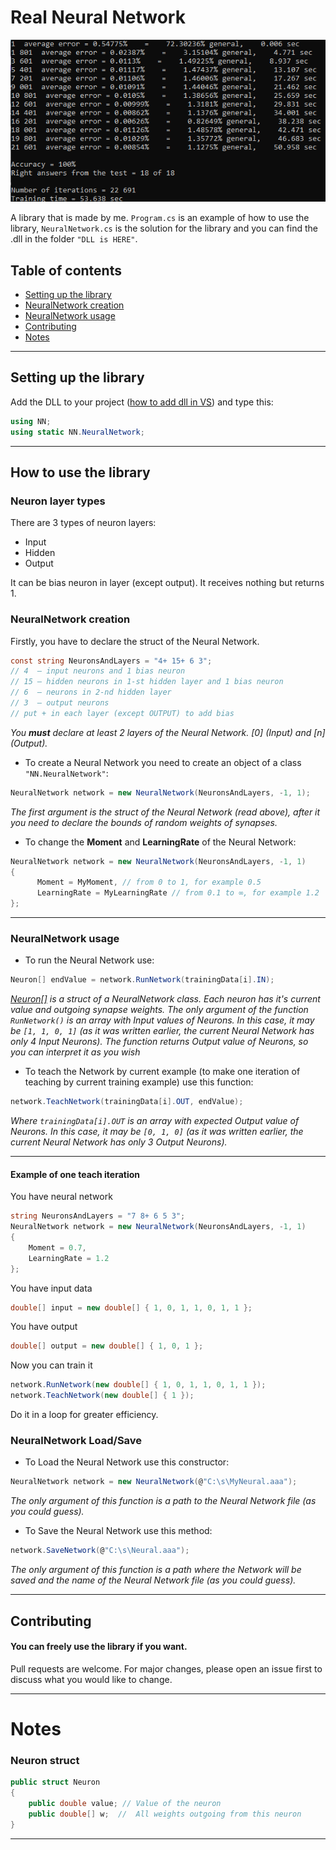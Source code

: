 # Real Neural Network

![Training example](https://github.com/C-Coretex/Little-Neural-Network-Library/blob/master/NeuralNetwork/TrainingAndTest/TrainingPhoto.png)

A library that is made by me. `Program.cs` is an example of how to use the library, `NeuralNetwork.cs` is the solution for the library and you can find the .dll in the folder `"DLL is HERE"`.

## Table of contents
* [Setting up the library](#setting-up-the-library)
* [NeuralNetwork creation](#neuralnetwork-creation)
* [NeuralNetwork usage](#neuralnetwork-usage)
* [Contributing](#contributing)
* [Notes](#notes)
---


## Setting up the library

Add the DLL to your project ([how to add dll in VS](https://www.c-sharpcorner.com/UploadFile/1e050f/creating-and-using-dll-class-library-in-C-Sharp/)) and type this:
```C#
using NN;
using static NN.NeuralNetwork;
```
---


## How to use the library

### Neuron layer types
There are 3 types of neuron layers:
* Input
* Hidden
* Output 

It can be bias neuron in layer (except output). It receives nothing but returns 1.

### NeuralNetwork creation

Firstly, you have to declare the struct of the Neural Network.
```C#
const string NeuronsAndLayers = "4+ 15+ 6 3"; 
// 4  — input neurons and 1 bias neuron
// 15 — hidden neurons in 1-st hidden layer and 1 bias neuron
// 6  — neurons in 2-nd hidden layer
// 3  — output neurons
// put + in each layer (except OUTPUT) to add bias
```
*You **must** declare at least 2 layers of the Neural Network. [0] (Input) and [n] (Output).*

- To create a Neural Network you need to create an object of a class `"NN.NeuralNetwork"`:
```C#
NeuralNetwork network = new NeuralNetwork(NeuronsAndLayers, -1, 1);
```
*The first argument is the struct of the Neural Network (read above), after it you need to declare the bounds of random weights of synapses.*

- To change the **Moment** and **LearningRate** of the Neural Network:
```C#
NeuralNetwork network = new NeuralNetwork(NeuronsAndLayers, -1, 1)
{
      Moment = MyMoment, // from 0 to 1, for example 0.5
      LearningRate = MyLearningRate // from 0.1 to ∞, for example 1.2
};
```
---

### NeuralNetwork usage
- To run the Neural Network use:
```C#
Neuron[] endValue = network.RunNetwork(trainingData[i].IN);
```
*[Neuron[]](#neuron-struct) is a struct of a NeuralNetwork class. Each neuron has it's current value and outgoing synapse weights.*
*The only argument of the function `RunNetwork()` is an array with Input values of Neurons. In this case, it may be `[1, 1, 0, 1]` (as it was written earlier, the current Neural Network has only 4 Input Neurons).*
*The function returns Output value of Neurons, so you can interpret it as you wish*

- To teach the Network by current example (to make one iteration of teaching by current training example) use this function:

```C#
network.TeachNetwork(trainingData[i].OUT, endValue);
```
*Where `trainingData[i].OUT` is an array with expected Output value of Neurons. In this case, it may be `[0, 1, 0]` (as it was written earlier, the current Neural Network has only 3 Output Neurons).*

---

#### Example of one teach iteration
You have neural network
```C#
string NeuronsAndLayers = "7 8+ 6 5 3";
NeuralNetwork network = new NeuralNetwork(NeuronsAndLayers, -1, 1)
{
    Moment = 0.7,
    LearningRate = 1.2
};
```
You have input data
```C#
double[] input = new double[] { 1, 0, 1, 1, 0, 1, 1 };
```
You have output
```C#
double[] output = new double[] { 1, 0, 1 };
```
Now you can train it
```C#
network.RunNetwork(new double[] { 1, 0, 1, 1, 0, 1, 1 });
network.TeachNetwork(new double[] { 1 });
```
Do it in a loop for greater efficiency.

### NeuralNetwork Load/Save

- To Load the Neural Network use this constructor:
```C#
NeuralNetwork network = new NeuralNetwork(@"C:\s\MyNeural.aaa");
``` 
*The only argument of this function is a path to the Neural Network file (as you could guess).*

- To Save the Neural Network use this method:
```C#
network.SaveNetwork(@"C:\s\Neural.aaa");
``` 
*The only argument of this function is a path where the Network will be saved and the name of the Neural Network file (as you could guess).*

---



## Contributing
#### You can freely use the library if you want.

Pull requests are welcome. For major changes, please open an issue first to discuss what you would like to change.

---

# Notes

### Neuron struct

```C#
public struct Neuron
{
    public double value; // Value of the neuron
    public double[] w;  //  All weights outgoing from this neuron
}
```
---
